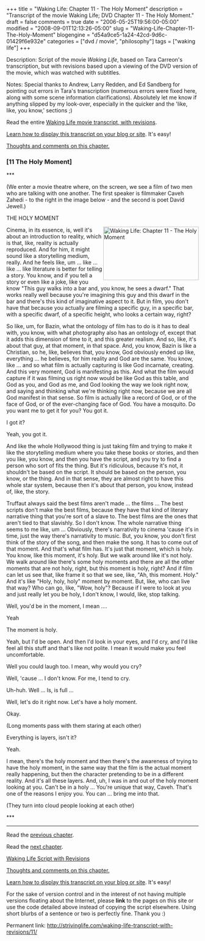 +++
title = "Waking Life: Chapter 11 - The Holy Moment"
description = "Transcript of the movie Waking Life; DVD Chapter 11 - The Holy Moment."
draft = false
comments = true
date = "2006-05-25T19:56:00-05:00"
modified = "2008-09-01T12:13:26-05:00"
slug = "Waking-Life-Chapter-11-The-Holy-Moment"
blogengine = "d54a9ce5-1a24-42cd-9d6c-01429f6e932e"
categories = ["dvd / movie", "philosophy"]
tags = ["waking life"]
+++

<div class="WPArticleInfo">
<p>
Description: Script of the movie <em>Waking Life</em>, based on Tara Carreon&#39;s transcription, but with revisions based upon a viewing of the DVD version of the movie, which was watched with subtitles. 
</p>
<p>
Notes: Special thanks to Andrew, Larry Redden, and Ed Sandberg for pointing out errors in Tara&#39;s transcription (numerous errors were fixed here, along with some scene information clarifications). Absolutely let me know if anything slipped by my look-over, especially in the quicker and the &#39;like, like, you know,&#39; sections ;) 
</p>
<p>
Read the entire <a href="https://wakinglifemovie.net/">Waking Life movie transcript, with revisions</a>. 
</p>
<p>
<a href="/words/post/Display-parts-of-the-Waking-Life-Transcript-on-your-site.aspx">Learn how to display this transcript on your blog or site</a>. It&#39;s easy!
</p>
</div>
<p>
<a href="/words/post/Thoughts-and-comments-on-Waking-Life-The-Holy-Moment.aspx">Thoughts and comments on this chapter.</a> 
</p>
<h3 class="waking_life_chapter">[<a id="eleven" name="eleven" title="eleven"></a>11 The Holy Moment] </h3>
<p>
*** 
</p>
<p>
(We enter a movie theatre where, on the screen, we see a film of two men who are talking with one another. The first speaker is filmmaker Caveh Zahedi - to the right in the image below - and the second is poet David Jewell.) 
</p>
<p>
THE HOLY MOMENT 
</p>
<p>
<a href="http://strivinglife.com/files/images/WakingLife/WakingLife_11_1.jpg" onclick="window.open(this.href);return false;"><img src="http://strivinglife.com/files/images/WakingLife/WakingLife_11_1_t.jpg" alt="Waking Life: Chapter 11 - The Holy Moment" width="250" height="140" align="right" /></a>Cinema, in its essence, is, well it&#39;s about an introduction to reality, which is that, like, reality is actually reproduced. And for him, it might sound like a storytelling medium, really. And he feels like, um ... like ... like ... like literature is better for telling a story. You know, and if you tell a story or even like a joke, like you know &quot;This guy walks into a bar and, you know, he sees a dwarf.&quot; That works really well because you&#39;re imagining this guy and this dwarf in the bar and there&#39;s this kind of imaginative aspect to it. But in film, you don&#39;t have that because you actually are filming a specific guy, in a specific bar, with a specific dwarf, of a specific height, who looks a certain way, right? 
</p>
<p>
So like, um, for Bazin, what the ontology of film has to do is it has to deal with, you know, with what photography also has an ontology of, except that it adds this dimension of time to it, and this greater realism. And so, like, it&#39;s about that guy, at that moment, in that space. And, you know, Bazin is like a Christian, so he, like, believes that, you know, God obviously ended up like, everything ... he believes, for him reality and God are the same. You know, like ... and so what film is actually capturing is like God incarnate, creating. And this very moment, God is manifesting as this. And what the film would capture if it was filming us right now would be like God as this table, and God as you, and God as me, and God looking the way we look right now, and saying and thinking what we&#39;re thinking right now, because we are all God manifest in that sense. So film is actually like a record of God, or of the face of God, or of the ever-changing face of God. You have a mosquito. Do you want me to get it for you? You got it. 
</p>
<p>
I got it? 
</p>
<p>
Yeah, you got it. 
</p>
<p>
And like the whole Hollywood thing is just taking film and trying to make it like the storytelling medium where you take these books or stories, and then you like, you know, and then you have the script, and you try to find a person who sort of fits the thing. But it&#39;s ridiculous, because it&#39;s not, it shouldn&#39;t be based on the script. It should be based on the person, you know, or the thing. And in that sense, they are almost right to have this whole star system, because then it&#39;s about that person, you know, instead of, like, the story. 
</p>
<p>
Truffaut always said the best films aren&#39;t made ... the films ... The best scripts don&#39;t make the best films, because they have that kind of literary narrative thing that you&#39;re sort of a slave to. The best films are the ones that aren&#39;t tied to that slavishly. So I don&#39;t know. The whole narrative thing seems to me like, um ... Obviously, there&#39;s narrativity to cinema &#39;cause it&#39;s in time, just the way there&#39;s narrativity to music. But, you know, you don&#39;t first think of the story of the song, and then make the song. It has to come out of that moment. And that&#39;s what film has. It&#39;s just that moment, which is holy. You know, like this moment, it&#39;s holy. But we walk around like it&#39;s not holy. We walk around like there&#39;s some holy moments and there are all the other moments that are not holy, right, but this moment is holy, right? And if film can let us see that, like frame it so that we see, like, &quot;Ah, this moment. Holy.&quot; And it&#39;s like &quot;Holy, holy, holy&quot; moment by moment. But, like, who can live that way? Who can go, like, &quot;Wow, holy&quot;? Because if I were to look at you and just really let you be holy, I don&#39;t know, I would, like, stop talking. 
</p>
<p>
Well, you&#39;d be in the moment, I mean .... 
</p>
<p>
Yeah 
</p>
<p>
The moment is holy. 
</p>
<p>
Yeah, but I&#39;d be open. And then I&#39;d look in your eyes, and I&#39;d cry, and I&#39;d like feel all this stuff and that&#39;s like not polite. I mean it would make you feel uncomfortable. 
</p>
<p>
Well you could laugh too. I mean, why would you cry? 
</p>
<p>
Well, &#39;cause ... I don&#39;t know. For me, I tend to cry. 
</p>
<!--adsense-->
<p>
Uh-huh. Well ... Is, is full ... 
</p>
<p>
Well, let&#39;s do it right now. Let&#39;s have a holy moment. 
</p>
<p>
Okay. 
</p>
<p>
(Long moments pass with them staring at each other) 
</p>
<p>
Everything is layers, isn&#39;t it? 
</p>
<p>
Yeah. 
</p>
<p>
I mean, there&#39;s the holy moment and then there&#39;s the awareness of trying to have the holy moment, in the same way that the film is the actual moment really happening, but then the character pretending to be in a different reality. And it&#39;s all these layers. And, uh, I was in and out of the holy moment looking at you. Can&#39;t be in a holy ... You&#39;re unique that way, Caveh. That&#39;s one of the reasons I enjoy you. You can ... bring me into that. 
</p>
<p>
(They turn into cloud people looking at each other) 
</p>
<p>
*** 
</p>
<hr />
<p>
Read the <a href="https://wakinglifemovie.net/transcript/chapter/10/">previous chapter</a>. 
</p>
<p>
Read the <a href="https://wakinglifemovie.net/transcript/chapter/12/">next chapter</a>. 
</p>
<p>
<a href="https://wakinglifemovie.net/">Waking Life Script with Revisions</a> 
</p>
<p>
<a href="/words/post/Thoughts-and-comments-on-Waking-Life-The-Holy-Moment.aspx">Thoughts and comments on this chapter.</a> 
</p>
<div class="tip">
<p>
<a href="/words/post/Display-parts-of-the-Waking-Life-Transcript-on-your-site.aspx">Learn how to display this transcript on your blog or site</a>. It&#39;s easy!
</p>
<p>
For the sake of version control and in the interest of not having multiple versions floating about the Internet, please <strong>link</strong> to the pages on this site or use the code detailed above instead of copying the script elsewhere. Using short blurbs of a sentence or two is perfectly fine. Thank you :) 
</p>
<p>
Permanent link: <a href="https://wakinglifemovie.net/transcript/chapter/11/">http://strivinglife.com/waking-life-transcript-with-revisions/11/</a> 
</p>
</div>

